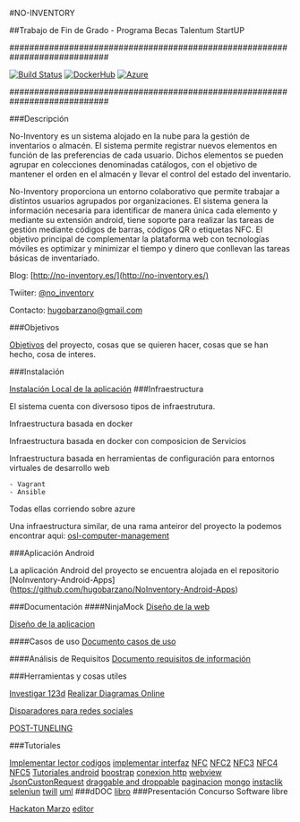 #NO-INVENTORY

##Trabajo de Fin de Grado - Programa Becas Talentum StartUP

############################################################################

[![Build Status](https://travis-ci.org/hugobarzano/NoInventory.svg?branch=master)](https://travis-ci.org/hugobarzano/NoInventory)
[![DockerHub](https://www.dropbox.com/s/fl5hrbbjm4g2jec/docker_l.png?dl=1)](https://hub.docker.com/r/hugobarzano/)
[![Azure](https://www.dropbox.com/s/oqur6k70poyscxj/azure.png?dl=1)](http://noinventory.cloudapp.net/)

############################################################################


###Descripción

No-Inventory es un sistema alojado en la nube para la gestión de inventarios o almacén.
El sistema permite registrar nuevos elementos en función de las preferencias de cada usuario. Dichos elementos se pueden agrupar en colecciones denominadas catálogos, con el objetivo de mantener el orden en el almacén y llevar el control del estado del inventario.

No-Inventory proporciona un entorno colaborativo que permite trabajar a distintos usuarios agrupados por organizaciones. El sistema genera la información necesaria para identificar de manera única cada elemento y mediante su extensión android, tiene soporte para realizar las tareas de gestión mediante códigos de barras, códigos QR o etiquetas NFC. El objetivo principal de complementar la plataforma web con tecnologías móviles es optimizar y minimizar el tiempo y dinero que conllevan las tareas básicas de inventariado.  


Blog: [http://no-inventory.es/](http://no-inventory.es/)

Twiiter: [@no_inventory](https://twitter.com/no_inventory)

Contacto: hugobarzano@gmail.com

###Objetivos

[Objetivos](https://github.com/hugobarzano/NoInventory/blob/master/documentacion/objetivos.md) del proyecto, cosas que se quieren hacer, cosas que se han hecho, cosa de interes.  

###Instalación

[Instalación Local de la aplicación](https://github.com/hugobarzano/NoInventory/blob/master/documentacion/instalacion.md)
###Infraestructura

El sistema cuenta con diversoso tipos de infraestrutura.

  Infraestructura basada en docker

  Infraestructura basada en docker con composicion de Servicios

  Infraestructura basada en herramientas de configuración para entornos virtuales de desarrollo web

    - Vagrant
    - Ansible

Todas ellas corriendo sobre azure

Una infraestructura similar, de una rama anteiror del proyecto la podemos encontrar aqui: [osl-computer-management](https://github.com/hugobarzano/osl-computer-management)

###Aplicación Android

La aplicación Android del proyecto se encuentra alojada en el repositorio [NoInventory-Android-Apps] (https://github.com/hugobarzano/NoInventory-Android-Apps)

###Documentación
####NinjaMock
[Diseño de la web](https://ninjamock.com/s/KDGZS)

[Diseño de la aplicacion](https://ninjamock.com/s/F12ZS)

####Casos de uso
[Documento casos de uso](https://www.dropbox.com/s/90tang9wazsx1vt/casos_uso.odt?dl=1)

####Análisis de Requisitos
[Documento requisitos de información](https://www.dropbox.com/s/ipidn2bou6xmexf/requitos.odt?dl)

###Herramientas y cosas utiles

[Investigar 123d](http://www.123dapp.com/catch)
[Realizar Diagramas Online](https://creately.com/app/?tempID=h165rwt81&login_type=demo#)

[Disparadores para redes sociales](https://ifttt.com/recipes)

[POST-TUNELING](https://baxeico.wordpress.com/2014/06/25/put-and-delete-http-requests-with-django-and-jquery/)

###Tutoriales

[Implementar lector codigos](http://code.tutsplus.com/tutorials/android-sdk-create-a-barcode-reader--mobile-17162)
[implementar interfaz](http://www.androidhive.info/2013/11/android-sliding-menu-using-navigation-drawer/)
[NFC](http://www.jessechen.net/blog/how-to-nfc-on-the-android-platform/)
[NFC2](http://www.creativebloq.com/android/getting-started-nfc-android-5122811)
[NFC3](http://androcode.es/2013/04/nfc-i-explicacion-tutorial-basico-y-sorteo/)
[NFC4](http://code.tutsplus.com/tutorials/reading-nfc-tags-with-android--mobile-17278)
[NFC5](http://www.survivingwithandroid.com/2016/01/how-to-write-nfc-tag-in-android-2.html)
[Tutoriales android](http://www.survivingwithandroid.com/category/android-tutorial/page/6)
[boostrap](http://librosweb.es/libro/bootstrap_3/)
[conexion http](https://danielme.com/tip-android-8-obtener-recursos-web/)
[webview](http://www.desarrollolibre.net/blog/tema/152/android/como-mostrar-paginas-web-con-webview-en-android#.VwPR6UKlilM)
[JsonCustonRequest](http://stackoverflow.com/questions/25948191/send-post-request-using-volley-and-receive-in-php)
[draggable and droppable](http://www.desarrolloweb.com/articulos/ejemplo-drag-drop-jquery.html)
[paginacion](http://www.bootply.com/zT2ZU9DSDM#)
[mongo](http://rafinguer.blogspot.com.es/2014/10/fechas-en-mongodb.html)
[instaclik](http://instantclick.io/)
[seleniun](http://docs.seleniumhq.org/)
[twill](http://twill.idyll.org/)
[uml](https://www.gliffy.com/go/html5/10619971#)
###dDOC
[libro](https://books.google.es/books?id=B6LAqCoPSeoC&pg=PA547&lpg=PA547&dq=%C2%BFcuanto+dinero+gastan+las+empresas+en+realizar+inventario?&source=bl&ots=vO72tajNO_&sig=v0GlPUNV03wV8iuxgUqJVnjX8e4&hl=es&sa=X&ved=0ahUKEwij_7DLtNTMAhXoKJoKHWYhAXMQ6AEIKDAC#v=onepage&q=%C2%BFcuanto%20dinero%20gastan%20las%20empresas%20en%20realizar%20inventario%3F&f=false)
###Presentación Concurso Software libre

[Hackaton Marzo](https://www.dropbox.com/s/2z3nephfqtxzdzc/NO-INVENTORY.pdf?dl=1)
[editor](https://scotch.io/tutorials/building-a-real-time-markdown-viewer)

